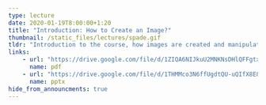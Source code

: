 ```yaml
---
type: lecture
date: 2020-01-19T8:00:00+1:20
title: "Introduction: How to Create an Image?"
thumbnail: /static_files/lectures/spade.gif
tldr: "Introduction to the course, how images are created and manipulated by humans and machines"
links:
    - url: "https://drive.google.com/file/d/1ZIQA6NIJkuU2MNKNsDHlQFFgtxLdkfnB/view?usp=sharing"
      name: pdf
    - url: "https://drive.google.com/file/d/1THMMco3N6ffUgdtQU-uQIfX8E8qKefhA/view?usp=sharing"
      name: pptx
hide_from_announcments: true
---
```

